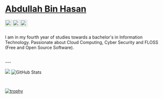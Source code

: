  # <a href="https://www.linkedin.com/in/abdullah-bin-hasan/">Abdullah Bin Hasan</a>
 
 <a href="https://twitter.com/abdulahbinhasan">
  <img align="left" alt="Abdullah's Twitter" width="22px" src="https://cdn.jsdelivr.net/npm/simple-icons@v3/icons/twitter.svg" />
</a>
<a href="https://linkedin.com/in/abdullah-bin-hasan">
  <img align="left" alt="Linkdein" width="22px" src="https://cdn.jsdelivr.net/npm/simple-icons@v3/icons/linkedin.svg" />
</a>
<a href="https://github.com/abdullah-bin-hasan">
  <img align="left" alt="Github" width="22px" src="https://cdn.jsdelivr.net/npm/simple-icons@v3/icons/github.svg" />
</a>

<br/>
<br/>


I am in my fourth year of studies towards a bachelor's in Information Technology. Passionate about Cloud Computing, Cyber Security and FLOSS (Free and Open Source Software).


<br/>
---

<img src="https://github-readme-stats.anuraghazra1.vercel.app/api/top-langs/?username=abdullah-bin-hasan&layout=compact&theme=dark"/> <img src="https://github-readme-stats.vercel.app/api?username=abdullah-bin-hasan&&show_icons=true&theme=radical&line_height=27&v=5" alt="GitHub Stats" />
 
<br/>

[![trophy](https://github-profile-trophy.vercel.app/?username=abdullah-bin-hasan&theme=onedark)](https://github.com/abdullah-bin-hasan)
